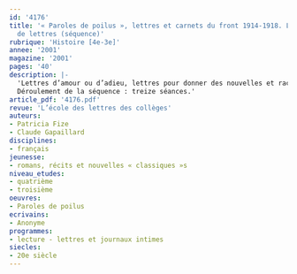 ```yaml
---
id: '4176'
title: '« Paroles de poilus », lettres et carnets du front 1914-1918. Lire un recueil
  de lettres (séquence)'
rubrique: 'Histoire [4e-3e]'
annee: '2001'
magazine: '2001'
pages: '40'
description: |-
  'Lettres d’amour ou d’adieu, lettres pour donner des nouvelles et raconter le quotidien des tranchées, lettres testament, lettres de révolte, cartes postales ou cartes réservées à la correspondance militaire, ces « Paroles de poilus » disent par bribes des histoires particulières, mais aussi permettent de reconstruire l’Histoire. Leur lecture conduira les élèves à s’intéresser à la dimension documentaire de ces lettres, qui évoquent une période de leur programme d’histoire, ainsi qu’à la dimension argumentative de ces « discours » qui interrogent les valeurs fortes que sont la patrie, la nation, le devoir, etc., des valeurs qui doivent être replacées dans leur contexte idéologique. Enfin, les élèves rencontreront à travers leur lecture l’évocation d’un monde passé, une Histoire bouleversée, les questions essentielles de la guerre, du sens de la vie, des liens familiaux et sentimentaux...
  Déroulement de la séquence : treize séances.'
article_pdf: '4176.pdf'
revue: 'L’école des lettres des collèges'
auteurs:
- Patricia Fize
- Claude Gapaillard
disciplines:
- français
jeunesse:
- romans, récits et nouvelles « classiques »s
niveau_etudes:
- quatrième
- troisième
oeuvres:
- Paroles de poilus
ecrivains:
- Anonyme
programmes:
- lecture - lettres et journaux intimes
siecles:
- 20e siècle
---
```

